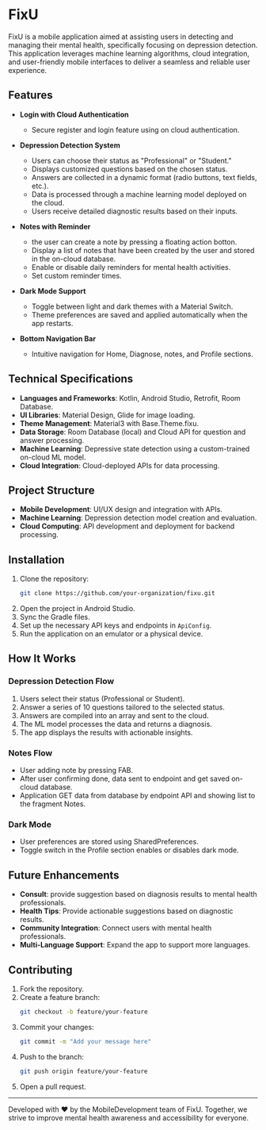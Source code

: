 # FixU

FixU is a mobile application aimed at assisting users in detecting and managing their mental health, specifically focusing on depression detection. This application leverages machine learning algorithms, cloud integration, and user-friendly mobile interfaces to deliver a seamless and reliable user experience.

## Features

- **Login with Cloud Authentication**
  - Secure register and login feature using on cloud authentication.

- **Depression Detection System**
  - Users can choose their status as "Professional" or "Student."
  - Displays customized questions based on the chosen status.
  - Answers are collected in a dynamic format (radio buttons, text fields, etc.).
  - Data is processed through a machine learning model deployed on the cloud.
  - Users receive detailed diagnostic results based on their inputs.

- **Notes with Reminder**
  - the user can create a note by pressing a floating action botton.
  - Display a list of notes that have been created by the user and stored in the on-cloud database.
  - Enable or disable daily reminders for mental health activities.
  - Set custom reminder times.

- **Dark Mode Support**
  - Toggle between light and dark themes with a Material Switch.
  - Theme preferences are saved and applied automatically when the app restarts.

- **Bottom Navigation Bar**
  - Intuitive navigation for Home, Diagnose, notes, and Profile sections.

## Technical Specifications

- **Languages and Frameworks**: Kotlin, Android Studio, Retrofit, Room Database.
- **UI Libraries**: Material Design, Glide for image loading.
- **Theme Management**: Material3 with Base.Theme.fixu.
- **Data Storage**: Room Database (local) and Cloud API for question and answer processing.
- **Machine Learning**: Depressive state detection using a custom-trained on-cloud ML model.
- **Cloud Integration**: Cloud-deployed APIs for data processing.

## Project Structure

- **Mobile Development**: UI/UX design and integration with APIs.
- **Machine Learning**: Depression detection model creation and evaluation.
- **Cloud Computing**: API development and deployment for backend processing.

## Installation

1. Clone the repository:
   ```bash
   git clone https://github.com/your-organization/fixu.git
   ```
2. Open the project in Android Studio.
3. Sync the Gradle files.
4. Set up the necessary API keys and endpoints in `ApiConfig`.
5. Run the application on an emulator or a physical device.

## How It Works

### Depression Detection Flow
1. Users select their status (Professional or Student).
2. Answer a series of 10 questions tailored to the selected status.
3. Answers are compiled into an array and sent to the cloud.
4. The ML model processes the data and returns a diagnosis.
5. The app displays the results with actionable insights.

### Notes Flow
- User adding note by pressing FAB.
- After user confirming done, data sent to endpoint and get saved on-cloud database.
- Application GET data from database by endpoint API and showing list to the fragment Notes.

### Dark Mode
- User preferences are stored using SharedPreferences.
- Toggle switch in the Profile section enables or disables dark mode.

## Future Enhancements

- **Consult**: provide suggestion based on diagnosis results to mental health professionals.
- **Health Tips**: Provide actionable suggestions based on diagnostic results.
- **Community Integration**: Connect users with mental health professionals.
- **Multi-Language Support**: Expand the app to support more languages.

## Contributing

1. Fork the repository.
2. Create a feature branch:
   ```bash
   git checkout -b feature/your-feature
   ```
3. Commit your changes:
   ```bash
   git commit -m "Add your message here"
   ```
4. Push to the branch:
   ```bash
   git push origin feature/your-feature
   ```
5. Open a pull request.

---

Developed with ❤️ by the MobileDevelopment team of FixU. Together, we strive to improve mental health awareness and accessibility for everyone.
